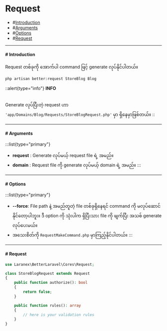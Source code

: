 # Request

- #[Introduction](#introduction)
- #[Arguments](#arguments)
- #[Options](#options)
- #[Request](#request)
---

#### # Introduction
<a id="introduction"></a>

Request တစ်ခုကို အောက်ပါ command ဖြင့် generate လုပ်နိုင်ပါတယ်။

```bash
php artisan better:request StoreBlog Blog

```
::alert{type="info"}
**INFO**<br><br>

Generate လုပ်ပြီးတဲ့ request ဟာ `'app/Domains/Blog/Requests/StoreBlogRequest.php'` မှာ ရှိနေမှာဖြစ်တယ်။
::

---

#### # Arguments
<a id="arguments"></a>
:::list{type="primary"}
- **request** : Generate လုပ်မယ့် request file ရဲ့ အမည်။
- **domain** : Request file ကို generate လုပ်မယ့် domain ရဲ့ အမည်။
:::

---

#### # Options
<a id="options"></a>
:::list{type="primary"}

- **--force**: File path နဲ့ အမည်တူတဲ့ file တစ်ခုရှိနေရင် command ကို မလုပ်ဆောင်နိုင်တော့ပါဘူး။ ဒီ option ကို သုံးပါက ရှိပြီးသား file ကို ဖျက်ပြီး အသစ် generate လုပ်ပေးမယ်။
- အသေးစိတ်ကို `RequestMakeCommand.php` မှာကြည့်နိုင်ပါတယ်။
:::

---

#### # Request
<a id="request"></a>

```php
use Laranex\BetterLaravel\Cores\Request;

class StoreBlogRequest extends Request
{
    public function authorize(): bool
    {
        return false;
    }

    public function rules(): array
    {
        // here is your validation rules
    }
}
```
